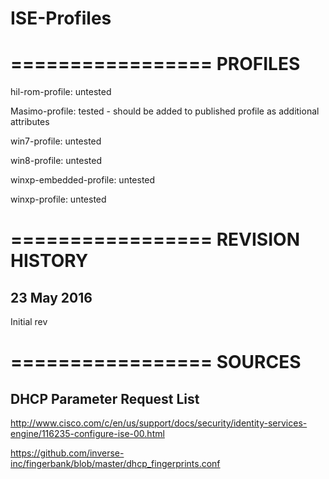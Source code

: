 # ISE-Profiles
=================
PROFILES
=================

hil-rom-profile: untested

Masimo-profile: tested - should be added to published profile as additional attributes

win7-profile: untested

win8-profile: untested

winxp-embedded-profile: untested

winxp-profile: untested

=================
REVISION HISTORY
=================

23 May 2016
-----------
Initial rev

=================
SOURCES
=================

DHCP Parameter Request List
---------------------------
http://www.cisco.com/c/en/us/support/docs/security/identity-services-engine/116235-configure-ise-00.html

https://github.com/inverse-inc/fingerbank/blob/master/dhcp_fingerprints.conf

